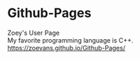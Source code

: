 # Github-Pages
Zoey's User Page  
My favorite programming language is C++.  
https://zoevans.github.io/Github-Pages/